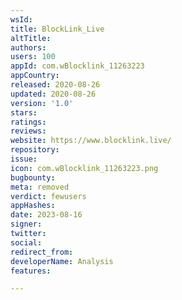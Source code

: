 ```yaml
---
wsId: 
title: BlockLink_Live
altTitle: 
authors: 
users: 100
appId: com.wBlocklink_11263223
appCountry: 
released: 2020-08-26
updated: 2020-08-26
version: '1.0'
stars: 
ratings: 
reviews: 
website: https://www.blocklink.live/
repository: 
issue: 
icon: com.wBlocklink_11263223.png
bugbounty: 
meta: removed
verdict: fewusers
appHashes: 
date: 2023-08-16
signer: 
twitter: 
social: 
redirect_from: 
developerName: Analysis
features: 

---
```


